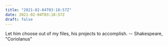 ```yaml
---
title: "2021-02-04T03:18:57Z"
date: 2021-02-04T03:18:57Z
draft: false
---
```


Let him choose out of my files, his projects to accomplish.
		-- Shakespeare, "Coriolanus"
